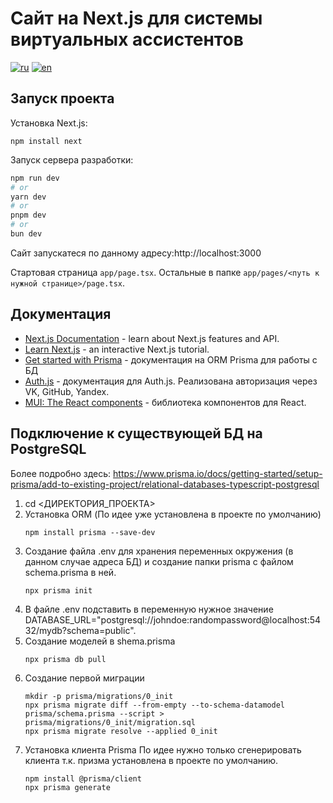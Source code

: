 # Сайт на Next.js для системы виртуальных ассистентов
[![ru](https://img.shields.io/badge/lang-ru-blue.svg)](https://github.com/dogee4803/siteva_next.js/blob/main/README.md)
[![en](https://img.shields.io/badge/lang-en-red.svg)](https://github.com/dogee4803/siteva_next.js/blob/main/README.en.md)
## Запуск проекта

Установка Next.js:

```
npm install next
```

Запуск сервера разработки:

```bash
npm run dev
# or
yarn dev
# or
pnpm dev
# or
bun dev
```

Сайт запускатеся по данному адресу:http://localhost:3000

Стартовая страница `app/page.tsx`. Остальные в папке `app/pages/<путь к нужной странице>/page.tsx`.

## Документация

- [Next.js Documentation](https://nextjs.org/docs) - learn about Next.js features and API.
- [Learn Next.js](https://nextjs.org/learn) - an interactive Next.js tutorial.
- [Get started with Prisma](https://www.prisma.io/docs/getting-started) - документация на ORM Prisma для работы с БД
- [Auth.js](https://authjs.dev/) - документация для Auth.js. Реализована авторизация через VK, GitHub, Yandex.
- [MUI: The React components](https://mui.com) - библиотека компонентов для React.

## Подключение к существующей БД на PostgreSQL

Более подробно здесь: https://www.prisma.io/docs/getting-started/setup-prisma/add-to-existing-project/relational-databases-typescript-postgresql

1) cd <ДИРЕКТОРИЯ_ПРОЕКТА>
2) Установка ORM (По идее уже установлена в проекте по умолчанию)
   ```
   npm install prisma --save-dev 
   ```
3) Создание файла .env для хранения переменных окружения (в данном случае адреса БД) и создание папки prisma с файлом schema.prisma в ней.
   ```
   npx prisma init
   ```
4) В файле .env подставить в переменную нужное значение DATABASE_URL="postgresql://johndoe:randompassword@localhost:5432/mydb?schema=public".
5) Создание моделей в shema.prisma
   ```
   npx prisma db pull
   ```
6) Создание первой миграции
   ```
   mkdir -p prisma/migrations/0_init
   npx prisma migrate diff --from-empty --to-schema-datamodel prisma/schema.prisma --script > prisma/migrations/0_init/migration.sql
   npx prisma migrate resolve --applied 0_init
   ```
7) Установка клиента Prisma
   По идее нужно только сгенерировать клиента т.к. призма установлена в проекте по умолчанию.
   ```
   npm install @prisma/client
   npx prisma generate
   ```



